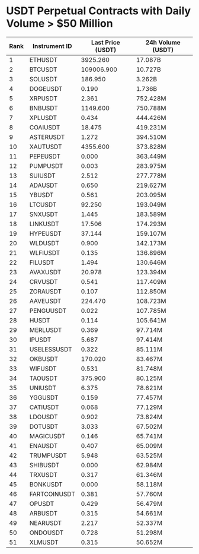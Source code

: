# USDT Perpetual Contracts with Daily Volume > $50 Million

| Rank | Instrument ID | Last Price (USDT) | 24h Volume (USDT) |
|------|---------------|-------------------|-------------------|
| 1 | ETHUSDT | 3925.260 | 17.087B |
| 2 | BTCUSDT | 109006.900 | 10.727B |
| 3 | SOLUSDT | 186.950 | 3.262B |
| 4 | DOGEUSDT | 0.190 | 1.736B |
| 5 | XRPUSDT | 2.361 | 752.428M |
| 6 | BNBUSDT | 1149.600 | 750.788M |
| 7 | XPLUSDT | 0.434 | 444.426M |
| 8 | COAIUSDT | 18.475 | 419.231M |
| 9 | ASTERUSDT | 1.272 | 394.510M |
| 10 | XAUTUSDT | 4355.600 | 373.828M |
| 11 | PEPEUSDT | 0.000 | 363.449M |
| 12 | PUMPUSDT | 0.003 | 283.975M |
| 13 | SUIUSDT | 2.512 | 277.778M |
| 14 | ADAUSDT | 0.650 | 219.627M |
| 15 | YBUSDT | 0.561 | 203.095M |
| 16 | LTCUSDT | 92.250 | 193.049M |
| 17 | SNXUSDT | 1.445 | 183.589M |
| 18 | LINKUSDT | 17.506 | 174.293M |
| 19 | HYPEUSDT | 37.144 | 159.107M |
| 20 | WLDUSDT | 0.900 | 142.173M |
| 21 | WLFIUSDT | 0.135 | 136.896M |
| 22 | FILUSDT | 1.494 | 130.646M |
| 23 | AVAXUSDT | 20.978 | 123.394M |
| 24 | CRVUSDT | 0.541 | 117.409M |
| 25 | ZORAUSDT | 0.107 | 112.850M |
| 26 | AAVEUSDT | 224.470 | 108.723M |
| 27 | PENGUUSDT | 0.022 | 107.785M |
| 28 | HUSDT | 0.114 | 105.641M |
| 29 | MERLUSDT | 0.369 | 97.714M |
| 30 | IPUSDT | 5.687 | 97.414M |
| 31 | USELESSUSDT | 0.322 | 85.111M |
| 32 | OKBUSDT | 170.020 | 83.467M |
| 33 | WIFUSDT | 0.531 | 81.748M |
| 34 | TAOUSDT | 375.900 | 80.125M |
| 35 | UNIUSDT | 6.375 | 78.621M |
| 36 | YGGUSDT | 0.159 | 77.457M |
| 37 | CATIUSDT | 0.068 | 77.129M |
| 38 | LDOUSDT | 0.902 | 73.824M |
| 39 | DOTUSDT | 3.033 | 67.502M |
| 40 | MAGICUSDT | 0.146 | 65.741M |
| 41 | ENAUSDT | 0.407 | 65.009M |
| 42 | TRUMPUSDT | 5.948 | 63.525M |
| 43 | SHIBUSDT | 0.000 | 62.984M |
| 44 | TRXUSDT | 0.317 | 61.346M |
| 45 | BONKUSDT | 0.000 | 58.118M |
| 46 | FARTCOINUSDT | 0.381 | 57.760M |
| 47 | OPUSDT | 0.429 | 56.479M |
| 48 | ARBUSDT | 0.315 | 54.661M |
| 49 | NEARUSDT | 2.217 | 52.337M |
| 50 | ONDOUSDT | 0.728 | 51.298M |
| 51 | XLMUSDT | 0.315 | 50.652M |
